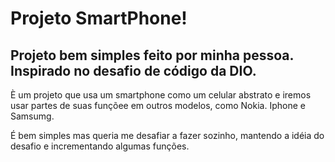 # Projeto SmartPhone!

## Projeto bem simples feito por minha pessoa. Inspirado no desafio de código da DIO.

È um projeto que usa um smartphone como um celular abstrato e iremos usar partes de suas funçõee em outros modelos, como Nokia. Iphone e Samsumg.  

É bem simples mas queria me desafiar a fazer sozinho, mantendo a idéia do desafio e incrementando algumas funções.
